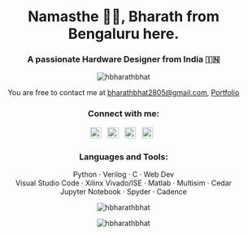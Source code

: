 <h1 align="center">Namasthe 🙏🏽, Bharath from Bengaluru here.</h1>
<h3 align="center">A passionate Hardware Designer from India 🇮🇳</h3>

<p align="center"> <img src="https://komarev.com/ghpvc/?username=hbharathbhat&label=Profile%20views&color=0e75b6&style=flat" alt="hbharathbhat" /> </p>

<!--- 🌱 I’m currently learning **C++**

- 👨‍💻 Have a look at my [Portfolio](https://hbharathbhat.github.io/Portfolio/)

- 💬 Ask me about **Verilog, HTML5, CSS, Python, C, C++**

- 📫 Wanna say Hi? **bharathbhat2805@gmail.com**-->
<p align="center">You are free to contact me at <a href="mailto:bharathbhat2805@gmail.com">bharathbhat2805@gmail.com</a>, <a href="https://hbharathbhat.github.io/Portfolio">Portfolio</a> </p>


<h3 align="center">Connect with me:</h3>
<p align="center">
<!-- <a href="https://www.linkedin.com/in/hbharathbhat" target="blank"><img align="center" src="https://raw.githubusercontent.com/rahuldkjain/github-profile-readme-generator/master/src/images/icons/Social/linked-in-alt.svg" alt="https://www.linkedin.com/in/hbharathbhat" height="30" width="40" /></a> -->
  <a href="https://twitter.com/hbharathbhat">
  <img alt="H Bharath Bhat| Twitter" width="22px" src="https://cdn.jsdelivr.net/npm/simple-icons@v3/icons/twitter.svg"/></a>&nbsp;&nbsp;
<a href="https://www.linkedin.com/in/hbharathbhat/">
  <img alt="Linkedin" width="22px" src="https://cdn.jsdelivr.net/npm/simple-icons@v3/icons/linkedin.svg"/></a>&nbsp;&nbsp;
<a href="https://t.me/hbharathbhat">
  <img alt="Telegram" width="22px" src="https://cdn.jsdelivr.net/npm/simple-icons@v3/icons/telegram.svg"/></a>&nbsp;&nbsp;
<a href="https://www.instagram.com/hbharathbhat/">
  <img alt="Instagram" width="22px" src="https://cdn.jsdelivr.net/npm/simple-icons@v3/icons/instagram.svg"/></a>&nbsp;&nbsp;
<!-- <a href="https://www.reddit.com/user/">
  <img align="left" alt=" Reddit" width="22px" src="https://cdn.jsdelivr.net/npm/simple-icons@v3/icons/reddit.svg" />
</a> -->
<!-- <a href="https://leetcode.com//">
  <img align="left" alt="Leetcode" width="22px" src="https://cdn.jsdelivr.net/npm/simple-icons@v3/icons/leetcode.svg" />
</a> -->
<!-- <a href="https://www.codechef.com/users/">
  <img align="left" alt=" Codechef" width="22px" src="https://cdn.jsdelivr.net/npm/simple-icons@v3/icons/codechef.svg" />
</a> -->
</p>

<h3 align="center">Languages and Tools:</h3>
<p align="center">Python · Verilog · C · Web Dev<br>Visual Studio Code · Xilinx Vivado/ISE · Matlab · Multisim · Cedar<br>Jupyter Notebook · Spyder · Cadence</p>


<p align="center"><img align="center" src="https://github-readme-stats.vercel.app/api/top-langs?username=hbharathbhat&show_icons=true&locale=en&layout=compact" alt="hbharathbhat"/></p>

<!--<p align="center"><img src="https://github-readme-stats.vercel.app/api?username=hbharathbhat&show_icons=true&locale=en" alt="hbharathbhat"/></p>-->

<p align="center"><img src="https://github-readme-streak-stats.herokuapp.com/?user=hbharathbhat&" alt="hbharathbhat" /></p>
